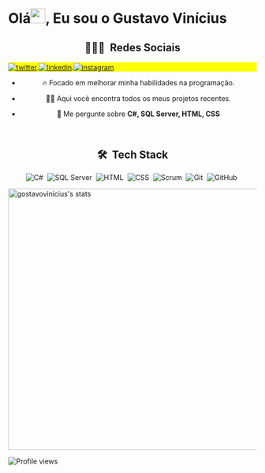 <center><h1 align="left">Olá<img src="https://raw.githubusercontent.com/kaueMarques/kaueMarques/master/hi.gif" width="30px">, Eu sou o Gustavo Vinícius</h1>


## 👨🏽‍🦲 &nbsp;Redes Sociais

<p align="left" style="background:yellow">
<a href="https://twitter.com/gostavovinicius" target="_blank">
  <img align="center" src="https://img.shields.io/badge/-gostavovinicius-05122A?style=flat&logo=twitter" alt="twitter"/>  
</a>
<a href="https://www.linkedin.com/in/gostavovinicius/" target="_blank">
  <img align="center" src="https://img.shields.io/badge/-gostavovinicius-05122A?style=flat&logo=linkedin" alt="linkedin"/>
</a>
<a href="https://instagram.com/gostavovinicius" target="_blank">
 <img align="center" src="https://img.shields.io/badge/-gostavovinicius-05122A?style=flat&logo=instagram" alt="instagram"/>
</a>
</p>

- 🔥 Focado em melhorar minha habilidades na programação. 

- 👨‍💻 Aqui você encontra todos os meus projetos recentes.

- 💬 Me pergunte sobre **C#, SQL Server, HTML, CSS**

<br>

## 🛠 &nbsp;Tech Stack

![C#](https://img.shields.io/badge/-CSharp-05122A?style=flat&logo=csharp)&nbsp;
![SQL Server](https://img.shields.io/badge/-SQLServer-05122A?style=flat&logo=microsoftsqlserver)&nbsp;
![HTML](https://img.shields.io/badge/-HTML-05122A?style=flat&logo=HTML5)&nbsp;
![CSS](https://img.shields.io/badge/-CSS-05122A?style=flat&logo=CSS3&logoColor=1572B6)&nbsp;
![Scrum](https://img.shields.io/badge/-Scrum-05122A?style=flat&logo=scrumalliance)&nbsp;
![Git](https://img.shields.io/badge/-Git-05122A?style=flat&logo=git)&nbsp;
![GitHub](https://img.shields.io/badge/-GitHub-05122A?style=flat&logo=github)&nbsp;

 <div>
 <p align="left">
<img width="530em" src="https://github-readme-stats.vercel.app/api?username=gostavovinicius&show_icons=true&theme=vision-friendly-dark" alt="gostavovinicius's stats"/>
</p>
  
  <p align="left"> <img src="https://komarev.com/ghpvc/?username=gostavovinicius&color=yellow" alt="Profile views" /> </p>
   </dev>
